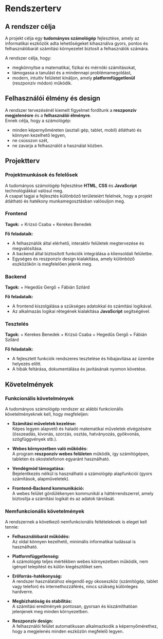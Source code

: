 # Rendszerterv

## A rendszer célja
A projekt célja egy **tudományos számológép** fejlesztése, amely az informatikai eszközök adta lehetőségeket kihasználva gyors, pontos és felhasználóbarát számítási környezetet biztosít a felhasználók számára.  

A rendszer célja, hogy:
- megkönnyítse a matematikai, fizikai és mérnöki számításokat,  
- támogassa a tanulást és a mindennapi problémamegoldást,  
- modern, intuitív felületet kínáljon, amely **platformfüggetlenül** (reszponzív módon) működik.

## Felhasználói élmény és design

A rendszer tervezésénél kiemelt figyelmet fordítunk a **reszponzív megjelenésre** és a **felhasználói élményre**.  
Ennek célja, hogy a számológép:
- minden képernyőméreten (asztali gép, tablet, mobil) átlátható és könnyen kezelhető legyen,  
- ne csússzon szét,  
- ne zavarja a felhasználót a használat közben.

## Projektterv

### Projektmunkások és felelősek

A tudományos számológép fejlesztése **HTML**, **CSS** és **JavaScript** technológiákkal valósul meg.  
A csapat tagjai a fejlesztés különböző területeiért felelnek, hogy a projekt átlátható és hatékony munkamegosztásban valósuljon meg.

### Frontend

**Tagok:**
    + Krizsó Csaba
    + Kerekes Benedek

**Fő feladataik:**
- A felhasználók által elérhető, interaktív felületek megtervezése és megvalósítása.  
- A backend által biztosított funkciók integrálása a kliensoldali felületbe.  
- Egységes és reszponzív design kialakítása, amely különböző eszközökön is megfelelően jelenik meg.

### Backend

**Tagok:**
    + Hegedűs Gergő
    + Fábián Szilárd

**Fő feladataik:**
- A frontend kiszolgálása a szükséges adatokkal és számítási logikával.  
- Az alkalmazás logikai rétegének kialakítása **JavaScript** segítségével.

### Tesztelés

**Tagok:**
    + Kerekes Benedek
    + Krizsó Csaba
    + Hegedűs Gergő
    + Fábián Szilárd

**Fő feladataik:**
- A fejlesztett funkciók rendszeres tesztelése és hibajavítása az üzembe helyezés előtt.  
- A hibák feltárása, dokumentálása és javításának nyomon követése.

## Követelmények

### Funkcionális követelmények

A tudományos számológép rendszer az alábbi funkcionális követelményeknek kell, hogy megfeleljen:

- **Számítási műveletek kezelése:**  
  Képes legyen alapvető és haladó matematikai műveletek elvégzésére (összeadás, kivonás, szorzás, osztás, hatványozás, gyökvonás, szögfüggvények stb.).  
   

- **Webes környezetben való működés:**  
  A program **reszponzív webes felületen** működik, így számítógépen, tableten és okostelefonon egyaránt használható.  

- **Vendégmód támogatása:**  
  Bejelentkezés nélkül is használható a számológép alapfunkciói (gyors számítások, alapműveletek).  
 

- **Frontend–Backend kommunikáció:**  
  A webes felület gördülékenyen kommunikál a háttérrendszerrel, amely biztosítja a számítási logikát és az adatok tárolását.


### Nemfunkcionális követelmények

A rendszernek a következő nemfunkcionális feltételeknek is eleget kell tennie:
   

- **Felhasználóbarát működés:**  
  Az oldal könnyen kezelhető, minimális informatikai tudással is használható.  

- **Platformfüggetlenség:**  
  A számológép teljes mértékben webes környezetben működik, nem igényel telepítést és külön kiegészítőket sem.  

- **Erőforrás-hatékonyság:**  
  A rendszer használatához elegendő egy okoseszköz (számítógép, tablet vagy telefon) és internethozzáférés, nincs szükség különleges hardverre.  

- **Megbízhatóság és stabilitás:**  
  A számítási eredmények pontosan, gyorsan és kiszámíthatóan jelenjenek meg minden környezetben.  

- **Reszponzív design:**  
  A felhasználói felület automatikusan alkalmazkodik a képernyőmérethez, hogy a megjelenés minden eszközön megfelelő legyen.  